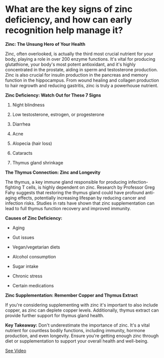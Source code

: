 # What are the key signs of zinc deficiency, and how can early recognition help manage it?

**Zinc: The Unsung Hero of Your Health**

Zinc, often overlooked, is actually the third most crucial nutrient for your body, playing a role in over 200 enzyme functions. It's vital for producing glutathione, your body's most potent antioxidant, and it's highly concentrated in the prostate, aiding in sperm and testosterone production. Zinc is also crucial for insulin production in the pancreas and memory function in the hippocampus. From wound healing and collagen production to hair regrowth and reducing gastritis, zinc is truly a powerhouse nutrient.

**Zinc Deficiency: Watch Out for These 7 Signs**

1. Night blindness

2. Low testosterone, estrogen, or progesterone

3. Diarrhea

4. Acne

5. Alopecia (hair loss)

6. Cataracts

7. Thymus gland shrinkage

**The Thymus Connection: Zinc and Longevity**

The thymus, a key immune gland responsible for producing infection-fighting T cells, is highly dependent on zinc. Research by Professor Greg Fahy suggests that restoring the thymus gland could have profound anti-aging effects, potentially increasing lifespan by reducing cancer and infection risks. Studies in rats have shown that zinc supplementation can lead to full thymus function recovery and improved immunity.

**Causes of Zinc Deficiency:**

- Aging

- Gut issues

- Vegan/vegetarian diets

- Alcohol consumption

- Sugar intake

- Chronic stress

- Certain medications

**Zinc Supplementation: Remember Copper and Thymus Extract**

If you're considering supplementing with zinc it's important to also include copper, as zinc can deplete copper levels. Additionally, thymus extract can provide further support for thymus gland health.

**Key Takeaway:** Don't underestimate the importance of zinc. It's a vital nutrient for countless bodily functions, including immunity, hormone production, and even longevity. Ensure you're getting enough zinc through diet or supplementation to support your overall health and well-being.

 [See Video](https://www.youtube.com/embed/kUmXIXsMi0g)